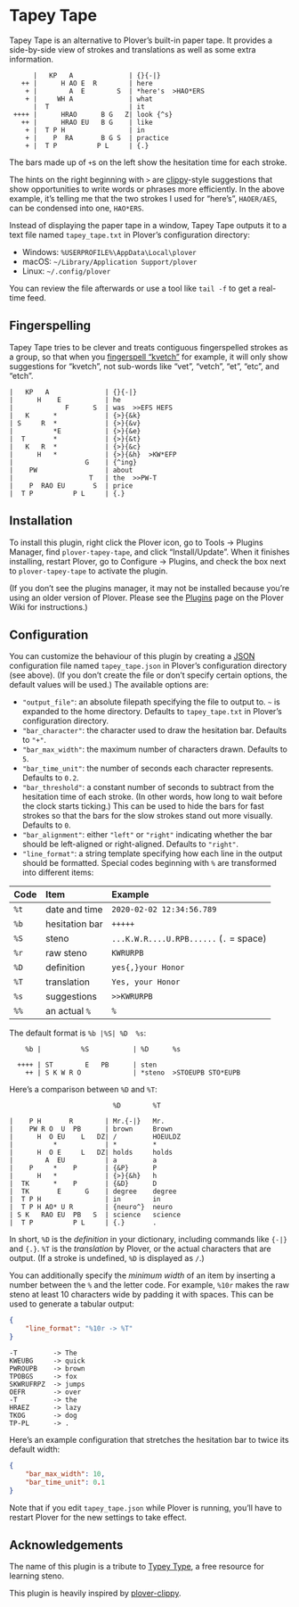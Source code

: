 # Tapey Tape

Tapey Tape is an alternative to Plover’s built-in paper tape.
It provides a side-by-side view of strokes and translations as well as
some extra information.

```
      |   KP   A              | {}{-|}
   ++ |      H AO E  R        | here
    + |        A  E        S  | *here's  >HAO*ERS
    + |     WH A              | what
      |  T                    | it
 ++++ |      HRAO      B G   Z| look {^s}
   ++ |      HRAO EU   B G    | like
    + |  T P H                | in
    + |    P  RA       B G S  | practice
    + |  T P          P L     | {.}
```

The bars made up of `+`s on the left show the hesitation time for
each stroke.

The hints on the right beginning with `>` are
[clippy](https://github.com/tckmn/plover_clippy)-style suggestions
that show opportunities to write words or phrases more efficiently.
In the above example, it’s telling me that the two strokes I used for
“here’s”, `HAOER/AES`, can be condensed into one, `HAO*ERS`.

Instead of displaying the paper tape in a window, Tapey Tape
outputs it to a text file named `tapey_tape.txt` in Plover’s
configuration directory:

- Windows: `%USERPROFILE%\AppData\Local\plover`
- macOS: `~/Library/Application Support/plover`
- Linux: `~/.config/plover`

You can review the file afterwards or use a tool like `tail -f` to
get a real-time feed.

## Fingerspelling

Tapey Tape tries to be clever and treats contiguous fingerspelled
strokes as a group, so that when you
[fingerspell “kvetch”](https://www.youtube.com/watch?v=DIfjztBuBc8)
for example, it will only show suggestions for “kvetch”, not sub-words
like “vet”, “vetch”, “et”, “etc”, and “etch”.

```
|   KP   A              | {}{-|}
|      H    E           | he
|             F      S  | was  >>EFS HEFS
|   K      *            | {>}{&k}
| S     R  *            | {>}{&v}
|          *E           | {>}{&e}
|  T       *            | {>}{&t}
|   K   R  *            | {>}{&c}
|      H   *            | {>}{&h}  >KW*EFP
|                  G    | {^ing}
|    PW                 | about
|                   T   | the  >>PW-T
|    P  RAO EU       S  | price
|  T P          P L     | {.}
```

## Installation

To install this plugin, right click the Plover icon, go to Tools →
Plugins Manager, find `plover-tapey-tape`, and click “Install/Update”.
When it finishes installing, restart Plover, go to Configure → Plugins,
and check the box next to `plover-tapey-tape` to activate the plugin.

(If you don’t see the plugins manager, it may not be installed
because you’re using an older version of Plover. Please see the
[Plugins](https://github.com/openstenoproject/plover/wiki/Plugins)
page on the Plover Wiki for instructions.)

## Configuration

You can customize the behaviour of this plugin by creating a
[JSON](https://www.json.org/json-en.html) configuration file named
`tapey_tape.json` in Plover’s configuration directory (see above).
(If you don’t create the file or don’t specify certain options,
the default values will be used.) The available options are:

- `"output_file"`: an absolute filepath specifying the file to
  output to. `~` is expanded to the home directory. Defaults to
  `tapey_tape.txt` in Plover’s configuration directory.
- `"bar_character"`: the character used to draw the hesitation bar.
  Defaults to `"+"`.
- `"bar_max_width"`: the maximum number of characters drawn.
  Defaults to `5`.
- `"bar_time_unit"`: the number of seconds each character represents.
  Defaults to `0.2`.
- `"bar_threshold"`: a constant number of seconds to subtract from the
  hesitation time of each stroke. (In other words, how long to wait
  before the clock starts ticking.) This can be used to hide the bars
  for fast strokes so that the bars for the slow strokes stand out more
  visually. Defaults to `0`.
- `"bar_alignment"`: either `"left"` or `"right"` indicating whether the
  bar should be left-aligned or right-aligned. Defaults to `"right"`.
- `"line_format"`: a string template specifying how each line in the
  output should be formatted. Special codes beginning with `%` are
  transformed into different items:

| Code | Item           | Example                                 |
|:-----|:---------------|:----------------------------------------|
| `%t` | date and time  | `2020-02-02 12:34:56.789`               |
| `%b` | hesitation bar | `+++++`                                 |
| `%S` | steno          | `...K.W.R....U.RPB......` (`.` = space) |
| `%r` | raw steno      | `KWRURPB`                               |
| `%D` | definition     | `yes{,}your Honor`                      |
| `%T` | translation    | `Yes, your Honor`                       |
| `%s` | suggestions    | `>>KWRURPB`                             |
| `%%` | an actual `%`  | `%`                                     |

The default format is `%b |%S| %D  %s`:

```
    %b |          %S           | %D      %s

  ++++ | ST        E   PB      | sten
    ++ | S K W R O             | *steno  >STOEUPB STO*EUPB
```

Here’s a comparison between `%D` and `%T`:

```
                          %D        %T

|    P H       R        | Mr.{-|}   Mr.
|    PW R O  U  PB      | brown     Brown
|      H  O EU    L   DZ| /         HOEULDZ
|          *            | *         *
|      H  O E     L   DZ| holds     holds
|        A  EU          | a         a
|    P     *    P       | {&P}      P
|      H   *            | {>}{&h}   h
|  TK      *    P       | {&D}      D
|  TK       E      G    | degree    degree
|  T P H                | in        in
|  T P H AO* U R        | {neuro^}  neuro
| S K   RAO EU  PB   S  | science   science
|  T P          P L     | {.}       .
```

In short, `%D` is the *definition* in your dictionary, including
commands like `{-|}` and `{.}`. `%T` is the *translation* by Plover,
or the actual characters that are output. (If a stroke is undefined,
`%D` is displayed as `/`.)

You can additionally specify the *minimum width* of an item by inserting
a number between the `%` and the letter code. For example, `%10r` makes
the raw steno at least 10 characters wide by padding it with spaces.
This can be used to generate a tabular output:

```json
{
    "line_format": "%10r -> %T"
}
```

```
-T         -> The
KWEUBG     -> quick
PWROUPB    -> brown
TPOBGS     -> fox
SKWRUFRPZ  -> jumps
OEFR       -> over
-T         -> the
HRAEZ      -> lazy
TKOG       -> dog
TP-PL      -> .
```

Here’s an example configuration that stretches the hesitation bar to
twice its default width:

```json
{
    "bar_max_width": 10,
    "bar_time_unit": 0.1
}
```

Note that if you edit `tapey_tape.json` while Plover is running, you’ll
have to restart Plover for the new settings to take effect.

## Acknowledgements

The name of this plugin is a tribute to
[Typey Type](https://didoesdigital.com/typey-type/),
a free resource for learning steno.

This plugin is heavily inspired by
[plover-clippy](https://github.com/tckmn/plover_clippy).
